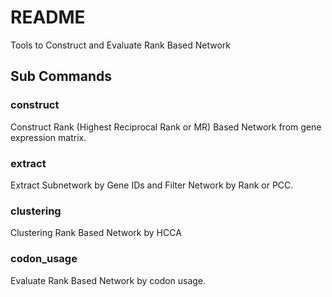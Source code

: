 # README

Tools to Construct and Evaluate Rank Based Network

## Sub Commands

### construct

Construct Rank (Highest Reciprocal Rank or MR) Based Network from gene expression matrix.

### extract

Extract Subnetwork by Gene IDs and Filter Network by Rank or PCC.

### clustering

Clustering Rank Based Network by HCCA

### codon_usage

Evaluate Rank Based Network by codon usage.